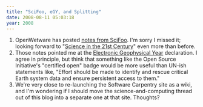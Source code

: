 ```yaml
---
title: "SciFoo, eGY, and Splitting"
date: 2008-08-11 05:03:18
year: 2008
---
```

<ol>
	<li>OpenWetware has posted <a href="http://blog.openwetware.org/scienceintheopen/2008/08/11/notes-from-scifoo">notes from SciFoo</a>. I'm sorry I missed it; looking forward to "<a href="http://www.science21stcentury.org/">Science in the 21st Century</a>" even more than before.</li>
	<li>Those notes pointed me at the <a href="http://egy.org/declaration.php">Electronic Geophysical Year</a> declaration. I agree in principle, but think that something like the Open Source Initiative's "certified open" badge would be more useful than UN-ish statements like, "Effort should be made to identify and rescue critical Earth system data and ensure persistent access to them."</li>
	<li>We're very close to re-launching the Software Carpentry site as a wiki, and I'm wondering if I should move the science-and-computing thread out of this blog into a separate one at that site.  Thoughts?</li>
</ol>

